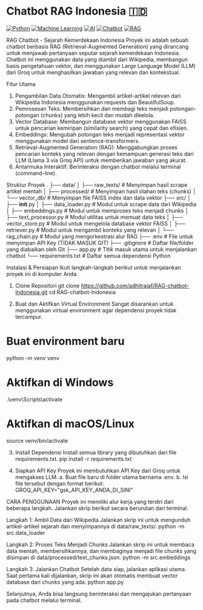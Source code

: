 # Chatbot RAG Indonesia 🇮🇩

[![Python](https://img.shields.io/badge/Python-3776AB?style=for-the-badge&logo=python&logoColor=yellow)](https://www.python.org/)
[![Machine Learning](https://img.shields.io/badge/Machine%20Learning-orange?style=for-the-badge&logo=scikit-learn)](https://scikit-learn.org/)
[![AI](https://img.shields.io/badge/AI-brightgreen?style=for-the-badge&logo=artificialintelligence)](https://www.ai.gov/)
[![Chatbot](https://img.shields.io/badge/Chatbot-blue?style=for-the-badge&logo=discord)](https://discord.com/)
[![RAG](https://img.shields.io/badge/RAG-lightgrey?style=for-the-badge)](https://research.google/blog/improving-language-model-accuracy-through-retrieval/)

RAG Chatbot - Sejarah Kemerdekaan Indonesia
Proyek ini adalah sebuah chatbot berbasis RAG (Retrieval-Augmented Generation) yang dirancang untuk menjawab pertanyaan seputar sejarah kemerdekaan Indonesia. Chatbot ini menggunakan data yang diambil dari Wikipedia, membangun basis pengetahuan vektor, dan menggunakan Large Language Model (LLM) dari Groq untuk menghasilkan jawaban yang relevan dan kontekstual.

Fitur Utama
1. Pengambilan Data Otomatis: Mengambil artikel-artikel relevan dari Wikipedia Indonesia menggunakan requests dan BeautifulSoup.
2. Pemrosesan Teks: Membersihkan dan membagi teks menjadi potongan-potongan (chunks) yang lebih kecil dan mudah dikelola.
3. Vector Database: Membangun database vektor menggunakan FAISS untuk pencarian kemiripan (similarity search) yang cepat dan efisien.
4. Embeddings: Mengubah potongan teks menjadi representasi vektor menggunakan model dari sentence-transformers.
5. Retrieval-Augmented Generation (RAG): Menggabungkan proses pencarian konteks yang relevan dengan kemampuan generasi teks dari LLM (Llama 3 via Groq API) untuk memberikan jawaban yang akurat.
6. Antarmuka Interaktif: Berinteraksi dengan chatbot melalui terminal (command-line).

Struktur Proyek
.
├── data/
│   ├── raw_texts/      # Menyimpan hasil scrape artikel mentah
│   ├── processed/      # Menyimpan hasil olahan teks (chunks)
│   └── vector_db/      # Menyimpan file FAISS index dan data vektor
├── src/
│   ├── __init__.py
│   ├── data_loader.py    # Modul untuk scrape data dari Wikipedia
│   ├── embeddings.py     # Modul untuk memproses teks menjadi chunks
│   ├── text_processor.py # Modul utilitas untuk memuat data teks
│   ├── vector_store.py   # Modul untuk mengelola database vektor FAISS
│   ├── retriever.py      # Modul untuk mengambil konteks yang relevan
│   └── rag_chain.py      # Modul yang mengorkestrasi alur RAG
├── .env                  # File untuk menyimpan API Key (TIDAK MASUK GIT)
├── .gitignore            # Daftar file/folder yang diabaikan oleh Git
├── app.py                # Titik masuk utama untuk menjalankan chatbot
└── requirements.txt      # Daftar semua dependensi Python

Instalasi & Persiapan
Ikuti langkah-langkah berikut untuk menjalankan proyek ini di komputer Anda.
1. Clone Repositori
git clone https://github.com/adhitrajaf/RAG-chatbot-Indonesia.git
cd RAG-chatbot-Indonesia

2. Buat dan Aktifkan Virtual Environment
Sangat disarankan untuk menggunakan virtual environment agar dependensi proyek tidak tercampur.
# Buat environment baru
python -m venv venv

# Aktifkan di Windows
.\venv\Scripts\activate

# Aktifkan di macOS/Linux
source venv/bin/activate

3. Install Dependensi
Install semua library yang dibutuhkan dari file requirements.txt.
pip install -r requirements.txt

4. Siapkan API Key
Proyek ini membutuhkan API Key dari Groq untuk mengakses LLM.
a. Buat file baru di folder utama bernama .env.
b. Isi file tersebut dengan format berikut:
GROQ_API_KEY="gsk_API_KEY_ANDA_DI_SINI"

CARA PENGGUNAAN
Proyek ini memiliki alur kerja yang terdiri dari beberapa langkah. Jalankan skrip berikut secara berurutan dari terminal.

Langkah 1: Ambil Data dari Wikipedia
Jalankan skrip ini untuk mengunduh artikel-artikel sejarah dan menyimpannya di data/raw_texts/.
python -m src.data_loader

Langkah 2: Proses Teks Menjadi Chunks
Jalankan skrip ini untuk membaca data mentah, membersihkannya, dan membaginya menjadi file chunks yang disimpan di data/processed/text_chunks.json.
python -m src.embeddings

Langkah 3: Jalankan Chatbot
Setelah data siap, jalankan aplikasi utama. Saat pertama kali dijalankan, skrip ini akan otomatis membuat vector database dari chunks yang ada.
python app.py

Selanjutnya, Anda bisa langsung berinteraksi dan mengajukan pertanyaan pada chatbot melalui terminal.
